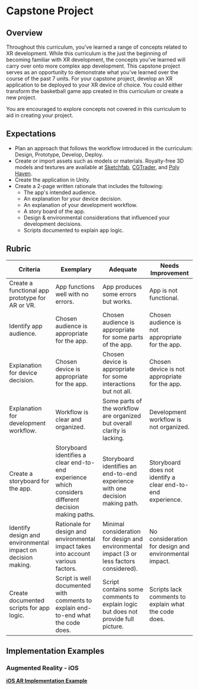 # Capstone Project

## Overview

Throughout this curriculum, you've learned a range of concepts related to XR development. While this curriculum is the just the beginning of becoming familiar with XR development, the concepts you've learned will carry over onto more complex app development. This capstone project serves as an opportunity to demonstrate what you've learned over the course of the past 7 units. For your capstone project, develop an XR application to be deployed to your XR device of choice. You could either transform the basketball game app created in this curriculum or create a new project.

You are encouraged to explore concepts not covered in this curriculum to aid in creating your project.

## Expectations

- Plan an approach that follows the workflow introduced in the curriculum: Design, Prototype, Develop, Deploy.
- Create or import assets such as models or materials. Royalty-free 3D models and textures are available at [Sketchfab](https://sketchfab.com/), [CGTrader](https://www.cgtrader.com/), and [Poly Haven](https://polyhaven.com/).
- Create the application in Unity.
- Create a 2-page written rationale that includes the following:
  - The app's intended audience.
  - An explanation for your device decision.
  - An explanation of your development workflow.
  - A story board of the app.
  - Design & environmental considerations that influenced your development decisions.
  - Scripts documented to explain app logic.

## Rubric

| Criteria | Exemplary | Adequate | Needs Improvement |
| -------- | --------- | -------- | ----------------- |
|Create a functional app prototype for AR or VR.          |App functions well with no errors.           |App produces some errors but works.          |App is not functional.                   |
|Identify app audience.          |Chosen audience is appropriate for the app.           |Chosen audience is appropriate for some parts of the app.          |Chosen audience is not appropriate for the app.                   |
|Explanation for device decision.          |Chosen device is appropriate for the app.           |Chosen device is appropriate for some interactions but not all.          |Chosen device is not appropriate for the app.                   |
|Explanation for development workflow.          |Workflow is clear and organized.           |Some parts of the workflow are organized but overall clarity is lacking.          |Development workflow is not organized.                   |
|Create a storyboard for the app.          |Storyboard identifies a clear end-to-end experience which considers different decision making paths.           |Storyboard identifies an end-to-end experience with one decision making path.          |Storyboard does not identify a clear end-to-end experience.                   |
|Identify design and environmental impact on decision making.          |Rationale for design and environmental impact takes into account various factors.           |Minimal consideration for design and environmental impact (3 or less factors considered).          |No consideration for design and environmental impact.                   |
|Create documented scripts for app logic.          |Script is well documented with comments to explain end-to-end what the code does.           |Script contains some comments to explain logic but does not provide full picture.          |Scripts lack comments to explain what the code does.                   |


## Implementation Examples


### Augmented Reality - iOS
[**iOS AR Implementation Example**](/8-capstone-project/ios-ar-example.md)